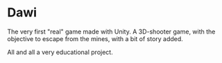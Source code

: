 # Dawi

The very first "real" game made with Unity. A 3D-shooter game, with the objective to escape from the mines, with a bit of story added.

All and all a very educational project. 
